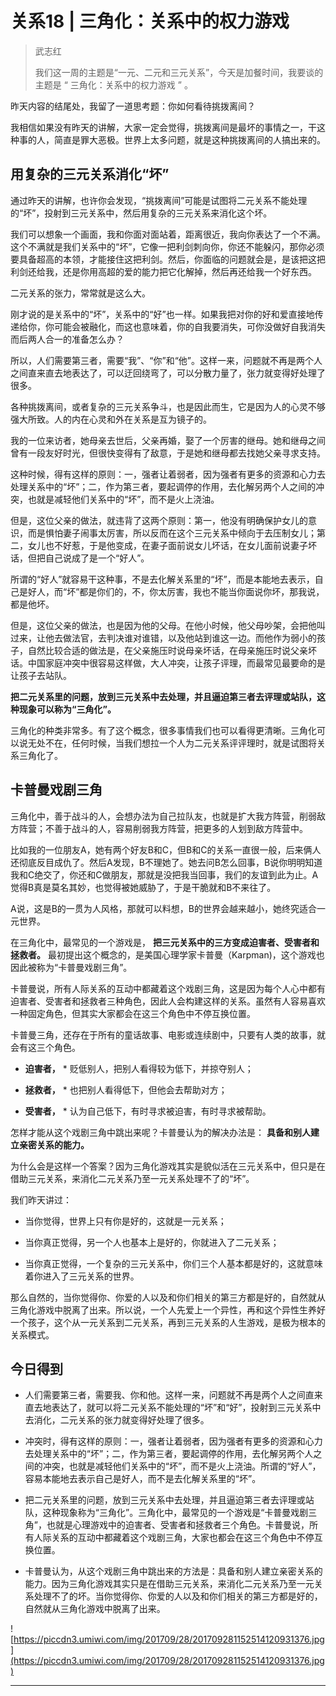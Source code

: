 # 关系18 | 三角化：关系中的权力游戏

> 武志红
> 
> 我们这一周的主题是“一元、二元和三元关系”，今天是加餐时间，我要谈的主题是 “ 三角化：关系中的权力游戏 ” 。

昨天内容的结尾处，我留了一道思考题：你如何看待挑拨离间？

我相信如果没有昨天的讲解，大家一定会觉得，挑拨离间是最坏的事情之一，干这种事的人，简直是罪大恶极。世界上太多问题，就是这种挑拨离间的人搞出来的。

## 用复杂的三元关系消化“坏”

通过昨天的讲解，也许你会发现，“挑拨离间”可能是试图将二元关系不能处理的“坏”，投射到三元关系中，然后用复杂的三元关系来消化这个坏。

我们可以想象一个画面，我和你面对面站着，距离很近，我向你表达了一个不满。这个不满就是我们关系中的“坏”，它像一把利剑刺向你，你还不能躲闪，那你必须要具备超高的本领，才能接住这把利剑。然后，你面临的问题就会是，是该把这把利剑还给我，还是你用高超的爱的能力把它化解掉，然后再还给我一个好东西。

二元关系的张力，常常就是这么大。

刚才说的是关系中的“坏”，关系中的“好”也一样。如果我把对你的好和爱直接地传递给你，你可能会被融化，而这也意味着，你的自我要消失，可你没做好自我消失而后两人合一的准备怎么办？

所以，人们需要第三者，需要“我”、“你”和“他”。这样一来，问题就不再是两个人之间直来直去地表达了，可以迂回绕弯了，可以分散力量了，张力就变得好处理了很多。

各种挑拨离间，或者复杂的三元关系争斗，也是因此而生，它是因为人的心灵不够强大所致。人的内在心灵和外在关系是互为镜子的。

我的一位来访者，她母亲去世后，父亲再婚，娶了一个厉害的继母。她和继母之间曾有一段友好时光，但很快变得有了敌意，于是她和继母都去找她父亲寻求支持。

这种时候，得有这样的原则：一，强者让着弱者，因为强者有更多的资源和心力去处理关系中的“坏”；二，作为第三者，要起调停的作用，去化解另两个人之间的冲突，也就是减轻他们关系中的“坏”，而不是火上浇油。

但是，这位父亲的做法，就违背了这两个原则：第一，他没有明确保护女儿的意识，而是惧怕妻子闹事太厉害，所以反而在这个三元关系中倾向于去压制女儿；第二，女儿也不好惹，于是他变成，在妻子面前说女儿坏话，在女儿面前说妻子坏话，但把自己说成了是一个“好人”。

所谓的“好人”就容易干这种事，不是去化解关系里的“坏”，而是本能地去表示，自己是好人，而“坏”都是你们的，不，你太厉害，我也不能当你面说你坏，那我说，都是他坏。

但是，这位父亲的做法，也是因为他的父母。在他小时候，他父母吵架，会把他叫过来，让他去做法官，去判决谁对谁错，以及他站到谁这一边。而他作为弱小的孩子，自然比较合适的做法是，在父亲施压时说母亲坏话，在母亲施压时说父亲坏话。中国家庭冲突中很容易这样做，大人冲突，让孩子评理，而最常见最要命的是让孩子去站队。

 **把二元关系里的问题，放到三元关系中去处理，并且逼迫第三者去评理或站队，这种现象可以称为“三角化”。**

三角化的种类非常多。有了这个概念，很多事情我们也可以看得更清晰。三角化可以说无处不在，任何时候，当我们想拉一个人为二元关系评评理时，就是试图将关系三角化了。

## 卡普曼戏剧三角

三角化中，善于战斗的人，会想办法为自己拉队友，也就是扩大我方阵营，削弱敌方阵营；不善于战斗的人，容易削弱我方阵营，把更多的人划到敌方阵营中。

比如我的一位朋友A，她有两个好友B和C，但B和C的关系一直很一般，后来俩人还彻底反目成仇了。然后A发现，B不理她了。她去问B怎么回事，B说你明明知道我和C绝交了，你还和C做朋友，那就是没把我当回事，我们的友谊到此为止。A觉得B真是莫名其妙，也觉得被她威胁了，于是干脆就和B不来往了。

A说，这是B的一贯为人风格，那就可以料想，B的世界会越来越小，她终究适合一元世界。

在三角化中，最常见的一个游戏是， **把三元关系中的三方变成迫害者、受害者和拯救者。** 最初提出这个概念的，是美国心理学家卡普曼（Karpman)，这个游戏也因此被称为“卡普曼戏剧三角”。

卡普曼说，所有人际关系的互动中都藏着这个戏剧三角，这是因为每个人心中都有迫害者、受害者和拯救者三种角色，因此人会构建这样的关系。虽然有人容易喜欢一种固定角色，但其实大家都会在这三个角色中不停互换位置。

卡普曼三角，还存在于所有的童话故事、电影或连续剧中，只要有人类的故事，就会有这三个角色。

* **迫害者，** * 贬低别人，把别人看得较为低下，并掠夺别人；

* **拯救者，** * 也把别人看得低下，但他会去帮助对方；

* **受害者，** * 认为自己低下，有时寻求被迫害，有时寻求被帮助。

怎样才能从这个戏剧三角中跳出来呢？卡普曼认为的解决办法是： **具备和别人建立亲密关系的能力。**

为什么会是这样一个答案？因为三角化游戏其实是貌似活在三元关系中，但只是在借助三元关系，来消化二元关系乃至一元关系处理不了的“坏”。

我们昨天讲过：

* 当你觉得，世界上只有你是好的，这就是一元关系；

* 当你真正觉得，另一个人也基本上是好的，你就进入了二元关系；

* 当你真正觉得，一个复杂的三元关系中，你们三个人基本都是好的，这就意味着你进入了三元关系的世界。

那么自然的，当你觉得你、你爱的人以及和你们相关的第三方都是好的，自然就从三角化游戏中脱离了出来。所以说，一个人先爱上一个异性，再和这个异性生养好一个孩子，这个从一元关系到二元关系，再到三元关系的人生游戏，是极为根本的关系模式。

## 今日得到

* 人们需要第三者，需要我、你和他。这样一来，问题就不再是两个人之间直来直去地表达了，就可以将二元关系不能处理的“坏”和“好”，投射到三元关系中去消化，二元关系的张力就变得好处理了很多。

* 冲突时，得有这样的原则：一，强者让着弱者，因为强者有更多的资源和心力去处理关系中的“坏”；二，作为第三者，要起调停的作用，去化解另两个人之间的冲突，也就是减轻他们关系中的“坏”，而不是火上浇油。所谓的“好人”，容易本能地去表示自己是好人，而不是去化解关系里的“坏”。

* 把二元关系里的问题，放到三元关系中去处理，并且逼迫第三者去评理或站队，这种现象称为“三角化”。三角化中，最常见的一个游戏是“卡普曼戏剧三角”，也就是心理游戏中的迫害者、受害者和拯救者三个角色。卡普曼说，所有人际关系的互动中都藏着这个戏剧三角，大家也都会在这三个角色中不停互换位置。

* 卡普曼认为，从这个戏剧三角中跳出来的方法是：具备和别人建立亲密关系的能力。因为三角化游戏其实只是在借助三元关系，来消化二元关系乃至一元关系处理不了的坏。当你觉得你、你爱的人以及和你们相关的第三方都是好的，自然就从三角化游戏中脱离了出来。

![https://piccdn3.umiwi.com/img/201709/28/201709281152514120931376.jpg](https://piccdn3.umiwi.com/img/201709/28/201709281152514120931376.jpg)

---
